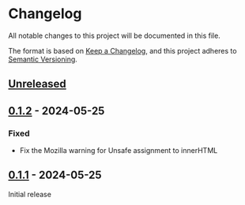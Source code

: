 # Changelog

All notable changes to this project will be documented in this file.

The format is based on [Keep a Changelog](https://keepachangelog.com/en/1.1.0/),
and this project adheres to [Semantic Versioning](https://semver.org/spec/v2.0.0.html).

## [Unreleased]


## [0.1.2] - 2024-05-25
### Fixed
- Fix the Mozilla warning for Unsafe assignment to innerHTML

## [0.1.1] - 2024-05-25
Initial release

[unreleased]: https://framagit.org/ahangarha/jitsi-chat-exporter-web-extension/-/compare/0.1.2...HEAD
[0.1.2]: https://framagit.org/ahangarha/jitsi-chat-exporter-web-extension/-/compare/0.1.1...0.1.2
[0.1.1]: https://framagit.org/ahangarha/jitsi-chat-exporter-web-extension/-/tags/0.1.1
